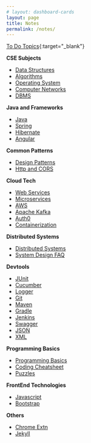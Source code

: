 ```yaml
---
# layout: dashboard-cards
layout: page
title: Notes
permalink: /notes/
---
```


[To Do Topics](todo){:target="_blank"}

**CSE Subjects**
  - [Data Structures](ds)
  - [Algorithms](algorithms)
  - [Operating System](os)
  - [Computer Networks](computer-networks)
  - [DBMS](dbms)

**Java and Frameworks**
  - [Java](java)
  - [Spring](spring)
  - [Hibernate](hibernate)
  - [Angular](angular)

**Common Patterns**
  - [Design Patterns](design-patterns)
  - [Http and CORS](http-cors)

**Cloud Tech**
  - [Web Services](webservices)
  - [Microservices](microservices)
  - [AWS](aws)
  - [Apache Kafka](kafka)
  - [Auth0](auth0)
  - [Containerization](containerization)

**Distributed Systems**
  - [Distributed Systems](distributed-systems)
  - [System Design FAQ](system-design/faq)

**Devtools**
  - [JUnit](junit)
  - [Cucumber](cucumber)
  - [Logger](logger)
  - [Git](git)
  - [Maven](maven)
  - [Gradle](gradle)
  - [Jenkins](jenkins)
  - [Swagger](swagger)
  - [JSON](json)
  - [XML](xml)

**Programming Basics**
  - [Programming Basics](programming/basics)
  - [Coding Cheatsheet](programming/cheatsheet)
  - [Puzzles](others/puzzles)

**FrontEnd Technologies**
  - [Javascript](ui/js)
  - [Bootstrap](ui/bootstrap)

**Others**
  - [Chrome Extn](notes/chrome-extn)
  - [Jekyll](jekyll/intro)
